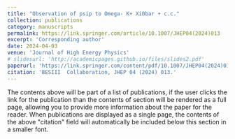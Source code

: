 ```yaml
---
title: "Observation of psip to Omega- K+ Xi0bar + c.c."
collection: publications
category: manuscripts
permalink: https://link.springer.com/article/10.1007/JHEP04(2024)013
excerpt: 'Corresponding author'
date: 2024-04-03
venue: 'Journal of High Energy Physics'
# slidesurl: 'http://academicpages.github.io/files/slides2.pdf'
paperurl: 'https://link.springer.com/content/pdf/10.1007/JHEP04(2024)013.pdf'
citation: 'BESIII  Collaboration, JHEP 04 (2024) 013.'
---
```


The contents above will be part of a list of publications, if the user clicks the link for the publication than the contents of section will be rendered as a full page, allowing you to provide more information about the paper for the reader. When publications are displayed as a single page, the contents of the above "citation" field will automatically be included below this section in a smaller font.
